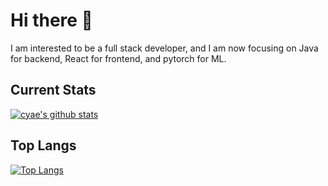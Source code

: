 # Hi there 👋

I am interested to be a full stack developer, and I am now focusing on Java for backend, React for frontend, and pytorch for ML.

## Current Stats
[![cyae's github stats](https://github-readme-stats-cyae.vercel.app/api?username=cyae&show_icons=true&theme=transparent&count_private=true&include_all_commits=true&card_width=400px&exclude_repo=github-readme-stats)](https://github.com/cyae)

## Top Langs
[![Top Langs](https://github-readme-stats-cyae.vercel.app/api/top-langs/?username=cyae&layout=compact&theme=transparent&langs_count=10&card_width=400px&exclude_repo=github-readme-stats)](https://github.com/cyae)

